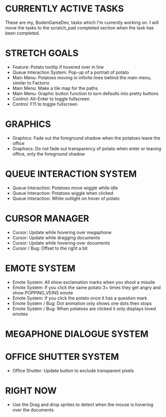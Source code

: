 # CURRENTLY ACTIVE TASKS
These are my, BodenGameDev, tasks which I'm currently working on.
I will move the tasks to the scratch_pad completed section when the task has been completed.

# STRETCH GOALS
- Feature: Potato tooltip if hovered over in line
- Queue Interaction System: Pop-up of a portrait of potato
- Main Menu: Potatoes moving in infinite lines behind the main menu, similar to Factorio
- Main Menu: Make a tile map for the paths
- Main Menu: Graphic button function to turn defaults into pretty buttons
- Control: Alt-Enter to toggle fullscreen 
- Control: F11 to toggle fullscreen 

# GRAPHICS
- Graphics: Fade out the foreground shadow when the potatoes leave the office
- Graphocs: Do not fade out transparency of potato when enter or leaving office, only the foreground shadow

# QUEUE INTERACTION SYSTEM
- Queue Interaction: Potatoes move wiggle while idle
- Queue Interaction: Potatoes wiggle when clicked
- Queue Interaction: White outlight on hover of potato

# CURSOR MANAGER
- Cursor: Update while hovering over megaphone
- Cursor: Update while dragging documents
- Cursor: Update while hovering over documents
- Cursor / Bug: Offset to the right a bit

# EMOTE SYSTEM
- Emote System: All show exclamation marks when you shoot a missile
- Emote System: If you click the same potato 3+ times they get angry and show POPPING_VEINS emote
- Emote System: If you click the potato once it has a question mark
- Emote System / Bug: Dot animation only shows one dots then stops
- Emote System / Bug: When potatoes are clicked it only displays loved emotes

# MEGAPHONE DIALOGUE SYSTEM

# OFFICE SHUTTER SYSTEM
- Office Shutter: Update button to exclude transparent pixels

# RIGHT NOW
- Use the Drag and drop sprites to detect when the mouse is hovering over the documents